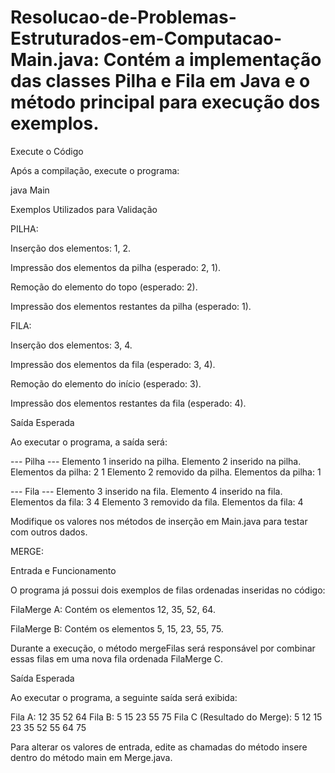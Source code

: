 # Resolucao-de-Problemas-Estruturados-em-Computacao-Main.java: Contém a implementação das classes Pilha e Fila em Java e o método principal para execução dos exemplos.


Execute o Código

Após a compilação, execute o programa:

java Main

Exemplos Utilizados para Validação

PILHA:

Inserção dos elementos: 1, 2.

Impressão dos elementos da pilha (esperado: 2, 1).

Remoção do elemento do topo (esperado: 2).

Impressão dos elementos restantes da pilha (esperado: 1).

FILA:

Inserção dos elementos: 3, 4.

Impressão dos elementos da fila (esperado: 3, 4).

Remoção do elemento do início (esperado: 3).

Impressão dos elementos restantes da fila (esperado: 4).

Saída Esperada

Ao executar o programa, a saída será:

--- Pilha ---
Elemento 1 inserido na pilha.
Elemento 2 inserido na pilha.
Elementos da pilha:
2
1
Elemento 2 removido da pilha.
Elementos da pilha:
1

--- Fila ---
Elemento 3 inserido na fila.
Elemento 4 inserido na fila.
Elementos da fila:
3
4
Elemento 3 removido da fila.
Elementos da fila:
4



Modifique os valores nos métodos de inserção em Main.java para testar com outros dados.



MERGE:


Entrada e Funcionamento

O programa já possui dois exemplos de filas ordenadas inseridas no código:

FilaMerge A: Contém os elementos 12, 35, 52, 64.

FilaMerge B: Contém os elementos 5, 15, 23, 55, 75.

Durante a execução, o método mergeFilas será responsável por combinar essas filas em uma nova fila ordenada FilaMerge C.

Saída Esperada

Ao executar o programa, a seguinte saída será exibida:

Fila A:
12 35 52 64
Fila B:
5 15 23 55 75
Fila C (Resultado do Merge):
5 12 15 23 35 52 55 64 75

Para alterar os valores de entrada, edite as chamadas do método insere dentro do método main em Merge.java.

